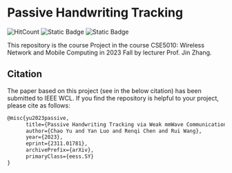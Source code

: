 # Passive Handwriting Tracking

![HitCount](https://img.shields.io/endpoint?url=https%3A%2F%2Fhits.dwyl.com%2FJcq242818%2FPassive-Handwriting-Tracking.json%3Fcolor%3Dpink)
![Static Badge](https://img.shields.io/badge/Matlab-2023a-salmon)
![Static Badge](https://img.shields.io/badge/Ubuntu-18.04-red?logo=ubuntu)

This repository is the course Project in the course CSE5010: Wireless Network and Mobile Computing in 2023 Fall by lecturer Prof. Jin Zhang. 

## Citation
The paper based on this project (see in the below citation) has been submitted to IEEE WCL. If you find the repository is helpful to your project, please cite as follows:

```latex
@misc{yu2023passive,
      title={Passive Handwriting Tracking via Weak mmWave Communication Signals},
      author={Chao Yu and Yan Luo and Renqi Chen and Rui Wang},
      year={2023},
      eprint={2311.01781},
      archivePrefix={arXiv},
      primaryClass={eess.SY}
}
```

